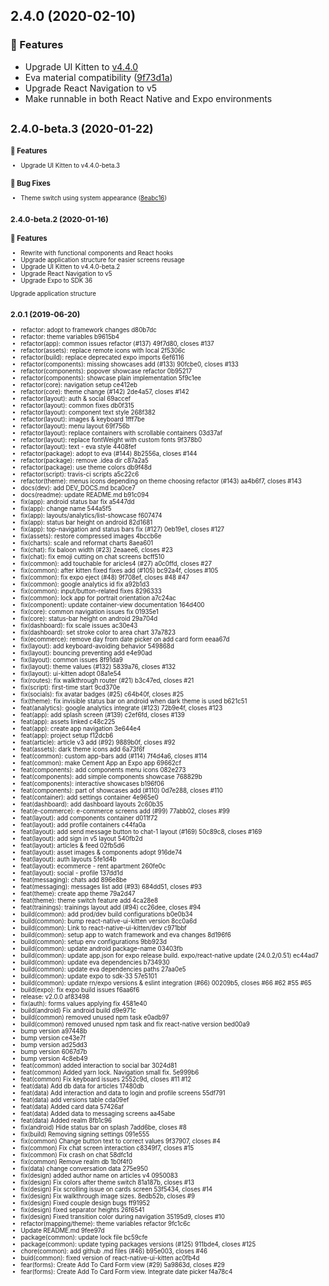 ## 2.4.0 (2020-02-10)

### :rocket: Features

- Upgrade UI Kitten to [v4.4.0](https://github.com/akveo/react-native-ui-kitten/issues/517#issuecomment-584100452)
- Eva material compatibility ([9f73d1a](https://github.com/akveo/CementApp/commit/9f73d1a))
- Upgrade React Navigation to v5
- Make runnable in both React Native and Expo environments

## <small>2.4.0-beta.3 (2020-01-22)<small>

### :rocket: Features

- Upgrade UI Kitten to v4.4.0-beta.3

### :bug: Bug Fixes

- Theme switch using system appearance ([8eabc16](https://github.com/akveo/CementApp/commit/8eabc16))

## <small>2.4.0-beta.2 (2020-01-16)</small>

### :rocket: Features

- Rewrite with functional components and React hooks
- Upgrade application structure for easier screens reusage
- Upgrade UI Kitten to v4.4.0-beta.2
- Upgrade React Navigation to v5
- Upgrade Expo to SDK 36

Upgrade application structure

## <small>2.0.1 (2019-06-20)</small>

- refactor: adopt to framework changes d80b7dc
- refactor: theme variables b9615b4
- refactor(app): common issues refactor (#137) 49f7d80, closes #137
- refactor(assets): replace remote icons with local 2f5306c
- refactor(build): replace deprecated expo imports 6ef6116
- refactor(components): missing showcases add (#133) 90fcbe0, closes #133
- refactor(components): popover showcase refactor 0b95217
- refactor(components): showcase plain implementation 5f9c1ee
- refactor(core): navigation setup ce412eb
- refactor(core): theme change (#142) 2de4a57, closes #142
- refactor(layout): auth & social 69accef
- refactor(layout): common fixes db0f315
- refactor(layout): component text style 268f382
- refactor(layout): images & keyboard 1fff7be
- refactor(layout): menu layout 69f756b
- refactor(layout): replace containers with scrollable containers 03d37af
- refactor(layout): replace fontWeight with custom fonts 9f378b0
- refactor(layout): text - eva style 4408fef
- refactor(package): adopt to eva (#144) 8b2556a, closes #144
- refactor(package): remove .idea dir c87a2a5
- refactor(package): use theme colors db9f48d
- refactor(script): travis-ci scripts a5c22c6
- refactor(theme): menus icons depending on theme choosing refactor (#143) aa4b6f7, closes #143
- docs(dev): add DEV_DOCS.md bca0ce7
- docs(readme): update README.md b91c094
- fix(app): android status bar fix a5447dd
- fix(app): change name 544a5f5
- fix(app): layouts/analytics/list-showcase f607474
- fix(app): status bar height on android 82d1681
- fix(app): top-navigation and status bars fix (#127) 0eb19e1, closes #127
- fix(assets): restore compressed images 4bccb6e
- fix(charts): scale and reformat charts 8aea601
- fix(chat): fix baloon width (#23) 2eaaee6, closes #23
- fix(chat): fix emoji cutting on chat screens bcff510
- fix(common): add touchable for aricles4 (#27) a0c0ffd, closes #27
- fix(common): after kitten fixed fixes add (#105) bc92a4f, closes #105
- fix(common): fix expo eject (#48) 9f708ef, closes #48 #47
- fix(common): google analytics id fix a92b1d3
- fix(common): input/button-related fixes 8296333
- fix(common): lock app for portrait orientation a7c24ac
- fix(component): update container-view documentation 164d400
- fix(core): common navigation issues fix 01935e1
- fix(core): status-bar height on android 29a704d
- fix(dashboard): fix scale issues ac30e43
- fix(dashboard): set stroke color to area chart 37a7823
- fix(ecommerce): remove day from date picker on add card form eeaa67d
- fix(layout): add keyboard-avoiding behavior 549868d
- fix(layout): bouncing preventing add e4e90ad
- fix(layout): common issues 8f91da9
- fix(layout): theme values (#132) 5839a76, closes #132
- fix(layout): ui-kitten adopt 08a1e54
- fix(routes): fix walkthrough router (#21) b3c47ed, closes #21
- fix(script): first-time start 9cd370e
- fix(socials): fix avatar badges (#25) c64b40f, closes #25
- fix(theme): fix invisible status bar on android when dark theme is used b621c51
- feat(analytics): google analytics integrate (#123) 72b9e4f, closes #123
- feat(app): add splash screen (#139) c2ef6fd, closes #139
- feat(app): assets linked c48c225
- feat(app): create app navigation 3e644e4
- feat(app): project setup f12dcb6
- feat(article): article v3 add (#92) 9889b0f, closes #92
- feat(assets): dark theme icons add 6a73f6f
- feat(common): custom app-bars add (#114) 7f4d4a6, closes #114
- feat(common): make Cement App an Expo app 69662cf
- feat(components): add components menu icons 082e273
- feat(components): add simple components showcase 768829b
- feat(components): interactive showcases b196f06
- feat(components): part of showcases add (#110) 0d7e288, closes #110
- feat(container): add settings container 4e965e0
- feat(dashboard): add dashboard layouts 2c60b35
- feat(e-commerce): e-commerce screens add (#99) 77abb02, closes #99
- feat(layout): add components container d011f72
- feat(layout): add profile containers c44fa0a
- feat(layout): add send message button to chat-1 layout (#169) 50c89c8, closes #169
- feat(layout): add sign in v5 layout 540fb2d
- feat(layout): articles & feed 02fb5d6
- feat(layout): asset images & components adopt 916de74
- feat(layout): auth layouts 5fe1d4b
- feat(layout): ecommerce - rent apartment 260fe0c
- feat(layout): social - profile 137dd1d
- feat(messaging): chats add 896e8be
- feat(messaging): messages list add (#93) 684dd51, closes #93
- feat(theme): create app theme 79a2d47
- feat(theme): theme switch feature add 4ca28e8
- feat(trainings): trainings layout add (#94) cc26dee, closes #94
- build(common): add prod/dev build configurations b0e0b34
- build(common): bump react-native-ui-kitten version 8cc0a6d
- build(common): Link to react-native-ui-kitten/dev c971bbf
- build(common): setup app to watch framework and eva changes 8d196f6
- build(common): setup env configurations 9bb923d
- build(common): update android package-name 03403fb
- build(common): update app.json for expo release build. expo/react-native update (24.0.2/0.51) ec44ad7
- build(common): update eva dependencies b734930
- build(common): update eva dependencies paths 27aa0e5
- build(common): update expo to sdk-33 57e5101
- build(common): update rn/expo versions & eslint integration (#66) 00209b5, closes #66 #62 #55 #65
- build(expo): fix expo build issues f6aa6f6
- release: v2.0.0 af83498
- fix(auth): forms values applying fix 4581e40
- build(android) Fix android build d9e971c
- build(common) removed unused npm task e0adb97
- build(common) removed unused npm task and fix react-native version bed00a9
- bump version a97448b
- bump version ce43e7f
- bump version ad25dd3
- bump version 6067d7b
- bump version 4c8eb49
- feat(common) added interaction to social bar 3024d81
- feat(common) Added yarn lock. Navigation small fix. 5e999b6
- feat(common) Fix keyboard issues 2552c9d, closes #11 #12
- feat(data) Add db data for articles 17480db
- feat(data) Add interaction and data to login and profile screens 55df791
- feat(data) add versions table cda09ef
- feat(data) Added card data 57426af
- feat(data) Added data to messaging screens aa45abe
- feat(data) Added realm 8fb1c96
- fix(android) Hide status bar on splash 7add6be, closes #8
- fix(build) Removing signing settings 091e555
- fix(common) Change button text to correct values 9f37907, closes #4
- fix(common) Fix chat screen interaction c8349f7, closes #15
- fix(common) Fix crash on chat 58dfc1d
- fix(common) Remove realm db 1b0f4f0
- fix(data) change conversation data 275e950
- fix(design) added author name on articles v4 0950083
- fix(design) Fix colors after theme switch 81a187b, closes #13
- fix(design) Fix scrolling issue on cards screen 53f5434, closes #14
- fix(design) Fix walkthrough image sizes. 8edb52b, closes #9
- fix(design) Fixed couple design bugs ff91952
- fix(design) fixed separator heights 26f6541
- fix(design) Fixed transition color during navigation 35195d9, closes #10
- refactor(mapping/theme): theme variables refactor 9fc1c6c
- Update README.md 9fee97d
- package(common): update lock file bc59cfe
- package(common): update typing packages versions (#125) 911bde4, closes #125
- chore(common): add github .md files (#46) b95e003, closes #46
- buid(common): fixed version of react-native-ui-kitten ac0fb4d
- fear(forms): Create Add To Card Form view (#29) 5a9863d, closes #29
- fear(forms): Create Add To Card Form view. Integrate date picker f4a78c4
